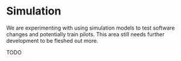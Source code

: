 # Simulation

We are experimenting with using simulation models to test software changes and potentially train pilots. This area still needs further development to be fleshed out more. 

TODO